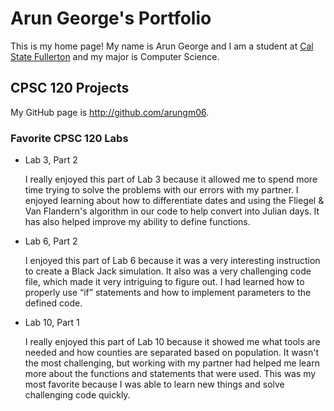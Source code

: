 # Arun George's Portfolio

This is my home page! My name is Arun George and I am a student at [Cal State Fullerton](http://www.fullerton.edu/) and my major is Computer Science.

## CPSC 120 Projects

My GitHub page is http://github.com/arungm06.

### Favorite CPSC 120 Labs
 
* Lab 3, Part 2

    I really enjoyed this part of Lab 3 because it allowed me to spend more time trying to solve the problems with our errors with my partner. I enjoyed learning about how to differentiate dates and using the Fliegel & Van Flandern's algorithm in our code to help convert into Julian days. It has also helped improve my ability to define functions.

* Lab 6, Part 2

    I enjoyed this part of Lab 6 because it was a very interesting instruction to create a Black Jack simulation. It also was a very challenging code file, which made it very intriguing to figure out. I had learned how to properly use “if” statements and how to implement parameters to the defined code.

* Lab 10, Part 1

    I really enjoyed this part of Lab 10 because it showed me what tools are needed and how counties are separated based on population. It wasn't the most challenging, but working with my partner had helped me learn more about the functions and statements that were used. This was my most favorite because I was able to learn new things and solve challenging code quickly.


